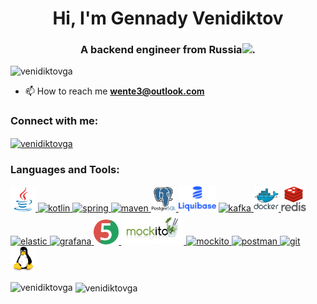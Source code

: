 <h1 align="center">Hi, I'm Gennady Venidiktov</h1>
<h3 align="center">A backend engineer from Russia<img src="https://github.githubassets.com/images/icons/emoji/unicode/1f1f7-1f1fa.png?v8" height="20" />.</h3>

<p align="left"> <img src="https://komarev.com/ghpvc/?username=venidiktovga&label=Profile%20views&color=0e75b6&style=flat" alt="venidiktovga" /> </p>

- 📫 How to reach me **wente3@outlook.com**

<h3 align="left">Connect with me:</h3>
<p align="left">
	<a href="https://www.leetcode.com/venidiktovga" target="blank"><img align="center" src="https://raw.githubusercontent.com/rahuldkjain/github-profile-readme-generator/master/src/images/icons/Social/leet-code.svg" alt="venidiktovga" height="30" width="40" /></a>
</p>

<h3 align="left">Languages and Tools:</h3>
	<p align="left">
	<a href="https://www.java.com" target="_blank" rel="noreferrer"> <img src="https://raw.githubusercontent.com/devicons/devicon/master/icons/java/java-original.svg" alt="java" width="40" height="40" /> </a>
	<a href="https://kotlinlang.org" target="_blank" rel="noreferrer"> <img src="https://www.vectorlogo.zone/logos/kotlinlang/kotlinlang-icon.svg" alt="kotlin" width="40" height="40" /> </a>
	<a href="https://spring.io/" target="_blank" rel="noreferrer"> <img src="https://www.vectorlogo.zone/logos/springio/springio-icon.svg" alt="spring" width="40" height="40" /> </a>
	<a href="https://maven.apache.org/" target="_blank" rel="noreferrer"> <img src="https://www.vectorlogo.zone/logos/apache_maven/apache_maven-ar21.svg" alt="maven" width="80" /> </a>
	<a href="https://www.postgresql.org" target="_blank" rel="noreferrer">
	<img src="https://raw.githubusercontent.com/devicons/devicon/master/icons/postgresql/postgresql-original-wordmark.svg" alt="postgresql" width="40" height="40" />
	</a>
	<a href="https://www.liquibase.com/" target="_blank" rel="noreferrer"><img src="https://github.com/cncf/landscape/blob/master/hosted_logos/liquibase.svg" alt="liquibase" width="60" /></a>
	<a href="https://kafka.apache.org/" target="_blank" rel="noreferrer"> <img src="https://www.vectorlogo.zone/logos/apache_kafka/apache_kafka-icon.svg" alt="kafka" width="40" height="40" /> </a>
	<a href="https://www.docker.com/" target="_blank" rel="noreferrer"> <img src="https://raw.githubusercontent.com/devicons/devicon/master/icons/docker/docker-original-wordmark.svg" alt="docker" width="40" height="40" /> </a>
	<a href="https://redis.io" target="_blank" rel="noreferrer"> <img src="https://raw.githubusercontent.com/devicons/devicon/master/icons/redis/redis-original-wordmark.svg" alt="redis" width="40" height="40" /> </a>
	<a href="https://www.elastic.co/elasticsearch" target="_blank" rel="noreferrer"> <img src="https://www.vectorlogo.zone/logos/elastic/elastic-ar21.svg" alt="elastic" height="50" /> </a>
	<a href="https://grafana.com" target="_blank" rel="noreferrer"> <img src="https://www.vectorlogo.zone/logos/grafana/grafana-icon.svg" alt="grafana" width="40" height="40" /> </a>
	<a href="https://junit.org/junit5" target="_blank" rel="noreferrer"> <img src="https://raw.githubusercontent.com/devicons/devicon/master/icons/junit/junit-original.svg" alt="junit" width="40" height="40" /> </a>
	<a href="https://site.mockito.org/" target="_blank" rel="noreferrer"> <img src="https://raw.githubusercontent.com/mockito/mockito/main/src/main/javadoc/org/mockito/logo.png" alt="mockito" width="100" /> </a>
	<a href="https://testcontainers.com/" target="_blank" rel="noreferrer"> <img src="https://testcontainers.com/images/testcontainers-logo.svg" alt="mockito" width="100" /> </a>
	<a href="https://postman.com" target="_blank" rel="noreferrer"> <img src="https://www.vectorlogo.zone/logos/getpostman/getpostman-icon.svg" alt="postman" width="40" height="40" /> </a>
	<a href="https://git-scm.com/" target="_blank" rel="noreferrer"> <img src="https://www.vectorlogo.zone/logos/git-scm/git-scm-icon.svg" alt="git" width="40" height="40" /> </a>
	<a href="https://www.linux.org/" target="_blank" rel="noreferrer"> <img src="https://raw.githubusercontent.com/devicons/devicon/master/icons/linux/linux-original.svg" alt="linux" width="40" height="40" /> </a>
</p>

<p><img align="left" src="https://github-readme-stats.vercel.app/api/top-langs?username=venidiktovga&show_icons=true&locale=en&layout=compact" alt="venidiktovga" /></p>

<p>&nbsp;<img align="center" src="https://github-readme-stats.vercel.app/api?username=venidiktovga&show_icons=true&locale=en" alt="venidiktovga" /></p>

